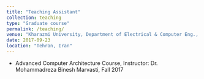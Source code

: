 ```yaml
---
title: "Teaching Assistant"
collection: teaching
type: "Graduate course"
permalink: /teaching/
venue: "Kharazmi University, Department of Electrical & Computer Eng., Faculty of Engineering"
date: 2017-09-23
location: "Tehran, Iran"
---
```

* Advanced Computer Architecture Course, Instructor: Dr. Mohammadreza Binesh Marvasti, Fall 2017


<!-- Heading 1
======

Heading 2
======

Heading 3
====== -->
